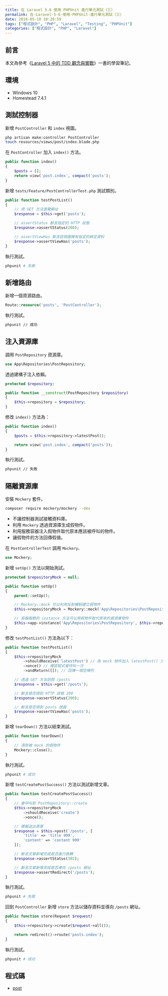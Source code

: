 ```yaml
---
title: 在 Laravel 5.6 使用 PHPUnit 進行單元測試（三）
permalink: 在-Laravel-5-6-使用-PHPUnit-進行單元測試（三）
date: 2018-05-10 10:20:59
tags: ["程式設計", "PHP", "Laravel", "Testing", "PHPUnit"]
categories: ["程式設計", "PHP", "Laravel"]
---
```


## 前言

本文為參考《[Laravel 5 中的 TDD 觀念與實戰](https://jaceju-books.gitbooks.io/tdd-in-laravel-5)》一書的學習筆記。

## 環境

- Windows 10
- Homestead 7.4.1

## 測試控制器

新增 `PostController` 和 `index` 視圖。

```BASH
php artisan make:controller PostController
touch resources/views/post/index.blade.php
```

在 `PostController` 加入 `index()` 方法。

```PHP
public function index()
{
    $posts = [];
    return view('post.index', compact('posts');
}
```

新增 `tests/Feature/PostControllerTest.php` 測試類別。

```PHP
public function testPostList()
{
    // 用 GET 方法瀏覽網址
    $response = $this->get('posts');

    // assertStatus 斷言指定的 HTTP 狀態
    $response->assertStatus(200);

    // assertViewHas 斷言該視圖擁有指定的綁定資料
    $response->assertViewHas('posts');
}
```

執行測試。

```BASH
phpunit # 失敗
```

## 新增路由

新增一個資源路由。

```PHP
Route::resource('posts', 'PostController');
```

執行測試。

```BASH
phpunit // 成功
```

## 注入資源庫

調用 `PostRepository` 資源庫。

```PHP
use App\Repositories\PostRepository;
```

透過建構子注入依賴。

```PHP
protected $repository;

public function __construct(PostRepository $repository)
{
    $this->repository = $repository;
}
```

修改 `index()` 方法為：

```PHP
public function index()
{
    $posts = $this->repository->latestPost();

    return view('post.index', compact('posts'));
}
```

執行測試。

```BASH
phpunit // 失敗
```

## 隔離資源庫

安裝 `Mockery` 套件。

```BASH
composer require mockery/mockery --dev
```

- 不讓控制器測試接觸資料庫。
- 利用 `Mockery` 透過資源庫生成假物件。
- 利用服務容器注入假物件取代原本應該被呼叫的物件。
- 讓假物件的方法回傳假値。

在 `PostControllerTest` 調用 `Mockery。`

```PHP
use Mockery;
```

新增 `setUp()` 方法以開始測試。

```PHP
protected $repositoryMock = null;

public function setUp()
{
    parent::setUp();

    // Mockery::mock 可以利用反射機制建立假物件
    $this->repositoryMock = Mockery::mock('App\Repositories\PostRepository');

    // 容器服務的 instance 方法可以用假物件取代原來的資源庫物件
    $this->app->instance('App\Repositories\PostRepository', $this->repositoryMock);
}
```

修改 `testPostList()` 方法為以下：

```PHP
public function testPostList()
{
    $this->repositoryMock
        ->shouldReceive('latestPost') // 為 mock 物件加入 latestPost() 方法
        ->once() // 確認程式會呼叫一次
        ->andReturn([]); // 回傳一個空陣列

    // 透過 GET 方法訪問 /posts
    $response = $this->get('/posts');

    // 斷言是否得到 HTTP 狀態 200
    $response->assertStatus(200);

    // 斷言是否得到 posts 視圖
    $response->assertViewHas('posts');
}
```

新增 `tearDown()` 方法以結束測試。

```PHP
public function tearDown()
{
    // 清除被 mock 的假物件
    Mockery::close();
}
```

執行測試。

```BASH
phpunit # 成功
```

新增 `testCreatePostSuccess()` 方法以測試新增文章。

```PHP
public function testCreatePostSuccess()
{
    // 會呼叫到 PostRepository::create
    $this->repositoryMock
        ->shouldReceive('create')
        ->once();

    // 模擬送出表單
    $response = $this->post('/posts', [
        'title' => 'title 999',
        'content' => 'content 999'
    ]);

    // 斷言文章新增完成是否進行跳轉
    $response->assertStatus(302);

    // 斷言文章新增完成是否導向 /posts 網址
    $response->assertRedirect('/posts');
}
```

執行測試。

```BASH
phpunit # 失敗
```

回到 `PostController` 新增 `store` 方法以儲存資料並導向 `/posts` 網址。

```PHP
public function store(Request $request)
{
    $this->repository->create($request->all());

    return redirect()->route('posts.index');
}
```

執行測試。

```BASH
phpunit # 成功
```

## 程式碼

- [post](https://github.com/memochou1993/post)
